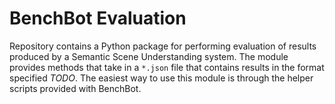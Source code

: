 # BenchBot Evaluation

Repository contains a Python package for performing evaluation of results produced by a Semantic Scene Understanding system. The module provides methods that take in a `*.json` file that contains results in the format specified *TODO*. The easiest way to use this module is through the helper scripts provided with BenchBot.
